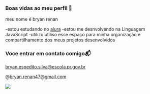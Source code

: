 ### Boas vidas ao meu perfil 💙

meu nome é bryan renan

-estou estudando no [alura](htts:www.aluracom.br)
-estou me desnvolvendo na Linguagem JavaScript
-utilizo utiliso esse espaço para minha organização e compartilhamento dos meus projetos desenvolvidos

### Voce entrar em contato comigo📬

bryan.espedito.silva@escola.pr.gov.br

@bryan.renan47@gmail.com

![](https://media.tenor.com/ezKbq6NWWz4AAAAd/nanno-kitty-chicha-amatayakul.gif) 
